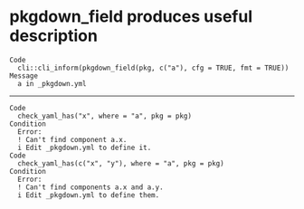 # pkgdown_field produces useful description

    Code
      cli::cli_inform(pkgdown_field(pkg, c("a"), cfg = TRUE, fmt = TRUE))
    Message
      a in _pkgdown.yml

---

    Code
      check_yaml_has("x", where = "a", pkg = pkg)
    Condition
      Error:
      ! Can't find component a.x.
      i Edit _pkgdown.yml to define it.
    Code
      check_yaml_has(c("x", "y"), where = "a", pkg = pkg)
    Condition
      Error:
      ! Can't find components a.x and a.y.
      i Edit _pkgdown.yml to define them.


